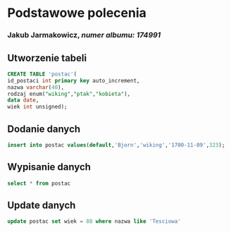 # Podstawowe polecenia
### Jakub Jarmakowicz, _numer albumu: 174991_
## Utworzenie tabeli
```sql
CREATE TABLE 'postac'(
id_postaci int primary key auto_increment,
nazwa varchar(40),
rodzaj enum("wiking","ptak","kobieta"),
data date,
wiek int unsigned);
```
## Dodanie danych
```sql
insert into postac values(default,'Bjorn','wiking','1700-11-09',323);
```
## Wypisanie danych
```sql
select * from postac
```
## Update danych
```sql
update postac set wiek = 88 where nazwa like 'Tesciowa'
```

